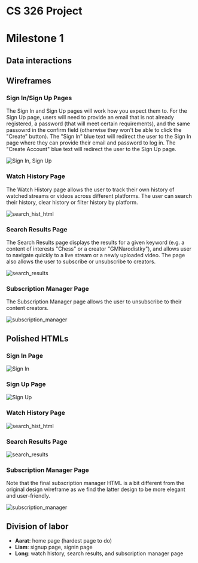 # CS 326 Project
# Milestone 1

## Data interactions

## Wireframes

### Sign In/Sign Up Pages

The Sign In and Sign Up pages will work how you expect them to. For the Sign Up page, users will need to provide an email that is not already registered, a password (that will meet certain requirements), and the same passowrd in the confirm field (otherwise they won't be able to click the "Create" button). The "Sign In" blue text will redirect the user to the Sign In page where they can provide their email and password to log in. The "Create Account" blue text will redirect the user to the Sign Up page.

![Sign In, Sign Up](/docs/images/SignInSignUpLayout.png "Basic sign in/sign up page")

### Watch History Page

The Watch History page allows the user to track their own history of watched streams or videos across different platforms. The user can search their history, clear history or filter history by platform.


![search_hist_html](/docs/images/historyPage.png)


### Search Results Page

The Search Results page displays the results for a given keyword (e.g. a content of interests "Chess" or a creator "GMNarodistky"), and allows user to navigate quickly to a live stream or a newly uploaded video. The page also allows the user to subscribe or unsubscribe to creators. 

![search_results](/docs/images/searchResultPage.png)

### Subscription Manager Page

The Subscription Manager page allows the user to unsubscribe to their content creators.


![subscription_manager](/docs/images/subscriptionPage.png)




## Polished HTMLs

### Sign In Page

![Sign In](/docs/images/SignInPage.png "Sign In Page")

### Sign Up Page

![Sign Up](/docs/images/SignUpPage.png "Sign Up Page")

### Watch History Page

![search_hist_html](/docs/images/hist_html.png)


### Search Results Page

![search_results](/docs/images/search_res.png)

### Subscription Manager Page

Note that the final subscription manager HTML is a bit different from the original design wireframe as we find the latter design to be more elegant and user-friendly.


![subscription_manager](/docs/images/subManager.png)

## Division of labor

- **Aarat**: home page (hardest page to do)
- **Liam**: signup page, signin page
- **Long**: watch history, search results, and subscription manager page
